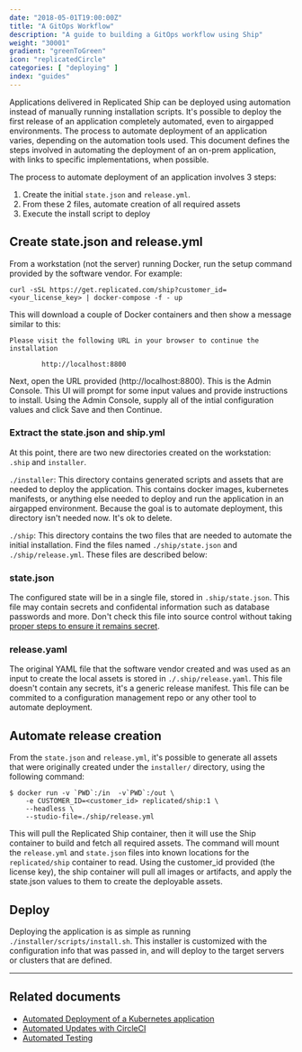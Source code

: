 ```yaml
---
date: "2018-05-01T19:00:00Z"
title: "A GitOps Workflow"
description: "A guide to building a GitOps workflow using Ship"
weight: "30001"
gradient: "greenToGreen"
icon: "replicatedCircle"
categories: [ "deploying" ]
index: "guides"
---
```


Applications delivered in Replicated Ship can be deployed using automation instead of manually running installation scripts. It's possible to deploy the first release of an application completely automated, even to airgapped environments. The process to automate deployment of an application varies, depending on the automation tools used. This document defines the steps involved in automating the deployment of an on-prem application, with links to specific implementations, when possible.

The process to automate deployment of an application involves 3 steps:

1. Create the initial `state.json` and `release.yml`.
1. From these 2 files, automate creation of all required assets
1. Execute the install script to deploy

## Create state.json and release.yml

From a workstation (not the server) running Docker, run the setup command provided by the software vendor. For example:

```shell
curl -sSL https://get.replicated.com/ship?customer_id=<your_license_key> | docker-compose -f - up
```

This will download a couple of Docker containers and then show a message similar to this:

```shell
Please visit the following URL in your browser to continue the installation

        http://localhost:8800

```

Next, open the URL provided (http://localhost:8800). This is the Admin Console. This UI will prompt for some input values and provide instructions to install. Using the Admin Console, supply all of the intial configuration values and click Save and then Continue.

### Extract the state.json and ship.yml

At this point, there are two new directories created on the workstation: `.ship` and `installer`.

`./installer`: This directory contains generated scripts and assets that are needed to deploy the application. This contains docker images, kubernetes manifests, or anything else needed to deploy and run the application in an airgapped environment. Because the goal is to automate deployment, this directory isn't needed now. It's ok to delete.

`./ship`: This directory contains the two files that are needed to automate the initial installation. Find the files named `./ship/state.json` and `./ship/release.yml`. These files are described below:

### state.json

The configured state will be in a single file, stored in `.ship/state.json`. This file may contain secrets and confidental information such as database passwords and more. Don't check this file into source control without taking [proper steps to ensure it remains secret](../manage-state).

### release.yaml

The original YAML file that the software vendor created and was used as an input to create the local assets is stored in `./.ship/release.yaml`. This file doesn't contain any secrets, it's a generic release manifest. This file can be commited to a configuration management repo or any other tool to automate deployment.

## Automate release creation

From the `state.json` and `release.yml`, it's possible to generate all assets that were originally created under the `installer/` directory, using the following command:

```shell
$ docker run -v `PWD`:/in  -v`PWD`:/out \
    -e CUSTOMER_ID=<customer_id> replicated/ship:1 \
    --headless \
    --studio-file=./ship/release.yml
```

This will pull the Replicated Ship container, then it will use the Ship container to build and fetch all required assets. The command will mount the `release.yml` and `state.json` files into known locations for the `replicated/ship` container to read. Using the customer_id provided (the license key), the ship container will pull all images or artifacts, and apply the state.json values to them to create the deployable assets.

## Deploy

Deploying the application is as simple as running `./installer/scripts/install.sh`. This installer is customized with the configuration info that was passed in, and will deploy to the target servers or clusters that are defined.

---

## Related documents

- [Automated Deployment of a Kubernetes application](../automated-deployment-kubernetes-app)
- [Automated Updates with CircleCI](../automated-updates-circleci)
- [Automated Testing](../automated-testing)
